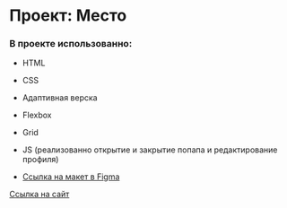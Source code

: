 # Проект: Место

### В проекте использованно:

* HTML
* CSS
* Адаптивная верска
* Flexbox
* Grid
* JS (реализованно открытие и закрытие попапа и редактирование профиля)

* [Ссылка на макет в Figma](https://www.figma.com/file/2cn9N9jSkmxD84oJik7xL7/JavaScript.-Sprint-4?node-id=0%3A1)

[Ссылка на сайт](https://aleksandrpolyakov1997.github.io/mesto/)

